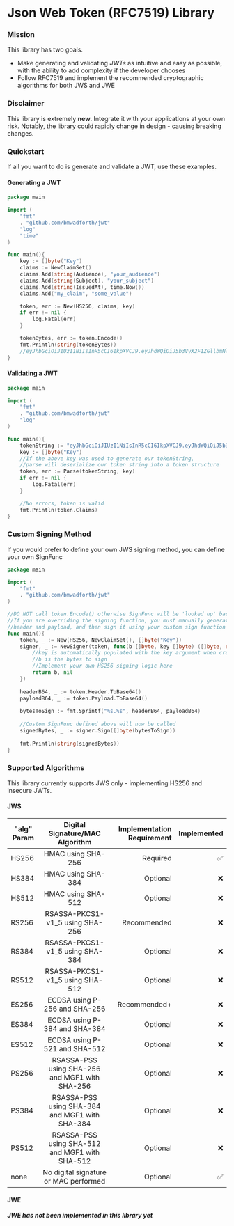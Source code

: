 # Json Web Token (RFC7519) Library

### Mission
This library has two goals.
* Make generating and validating _JWTs_ as intuitive and easy as possible, with the ability to add complexity if the developer chooses
* Follow RFC7519 and implement the recommended cryptographic algorithms for both JWS and JWE

### Disclaimer
This library is extremely **new**. Integrate it with your applications at your own risk. Notably, the library could rapidly change in design - causing breaking changes. 

### Quickstart
If all you want to do is generate and validate a JWT, use these examples.

#### Generating a JWT
```go
package main

import (
    "fmt"
    . "github.com/bmwadforth/jwt"
    "log"
    "time"
)

func main(){
    key := []byte("Key")
    claims := NewClaimSet()
    claims.Add(string(Audience), "your_audience")
    claims.Add(string(Subject), "your_subject")
    claims.Add(string(IssuedAt), time.Now())
    claims.Add("my_claim", "some_value")

    token, err := New(HS256, claims, key)
    if err != nil {
        log.Fatal(err)
    }

    tokenBytes, err := token.Encode()
    fmt.Println(string(tokenBytes))
    //eyJhbGciOiJIUzI1NiIsInR5cCI6IkpXVCJ9.eyJhdWQiOiJ5b3VyX2F1ZGllbmNlIiwiaWF0IjoiMjAyMC0wMS0wMlQyMTo1NTo1OS40MzE1ODErMTE6MDAiLCJteV9jbGFpbSI6InNvbWVfdmFsdWUiLCJzdWIiOiJ5b3VyX3N1YmplY3QifQ.PAR_a60R6VZakCmBZg8aMgt3eXDi-CMC4P4p08yJy-I
}
```

#### Validating a JWT
```go
package main

import (
    "fmt"
    . "github.com/bmwadforth/jwt"
    "log"
)

func main(){
    tokenString := "eyJhbGciOiJIUzI1NiIsInR5cCI6IkpXVCJ9.eyJhdWQiOiJ5b3VyX2F1ZGllbmNlIiwiaWF0IjoiMjAyMC0wMS0wMlQyMTo1NTo1OS40MzE1ODErMTE6MDAiLCJteV9jbGFpbSI6InNvbWVfdmFsdWUiLCJzdWIiOiJ5b3VyX3N1YmplY3QifQ.PAR_a60R6VZakCmBZg8aMgt3eXDi-CMC4P4p08yJy-I"
    key := []byte("Key")
    //If the above key was used to generate our tokenString, 
    //parse will deserialize our token string into a token structure
    token, err := Parse(tokenString, key)
    if err != nil {
        log.Fatal(err)
    }

    //No errors, token is valid
    fmt.Println(token.Claims)
}
```

### Custom Signing Method

If you would prefer to define your own JWS signing method, you can define your own SignFunc

```go
package main

import (
    "fmt"
    . "github.com/bmwadforth/jwt"
)

//DO NOT call token.Encode() otherwise SignFunc will be 'looked up' based on the algorithm you passed in
//If you are overriding the signing function, you must manually generate the base64 of the 
//header and payload, and then sign it using your custom sign function 
func main(){
    token, _ := New(HS256, NewClaimSet(), []byte("Key")) 
    signer, _ := NewSigner(token, func(b []byte, key []byte) ([]byte, error) {
        //key is automatically populated with the key argument when creating the token
        //b is the bytes to sign
        //Implement your own HS256 signing logic here
        return b, nil
    })
    
    headerB64, _ := token.Header.ToBase64()
    payloadB64, _ := token.Payload.ToBase64()
    
    bytesToSign := fmt.Sprintf("%s.%s", headerB64, payloadB64)
    
    //Custom SignFunc defined above will now be called
    signedBytes, _ := signer.Sign([]byte(bytesToSign))
    
    fmt.Println(string(signedBytes))
}
```

### Supported Algorithms
This library currently supports JWS only - implementing HS256 and insecure JWTs.


#### JWS
| "alg" Param        | Digital Signature/MAC Algorithm           | Implementation Requirement  | Implemented  |
| ------------- |:-------------:| -----:| -----:|
| HS256        | HMAC using SHA-256            | Required           | ✅ |
   | HS384        | HMAC using SHA-384            | Optional           |❌ |
   | HS512        | HMAC using SHA-512            | Optional           |❌ |
   | RS256        | RSASSA-PKCS1-v1_5 using SHA-256                | Recommended        | ❌|
   | RS384        | RSASSA-PKCS1-v1_5 using SHA-384        | Optional           | ❌|
   | RS512        | RSASSA-PKCS1-v1_5 using SHA-512        | Optional           | ❌|
   | ES256        | ECDSA using P-256 and SHA-256 | Recommended+       | ❌|
   | ES384        | ECDSA using P-384 and SHA-384 | Optional           | ❌|
   | ES512        | ECDSA using P-521 and SHA-512 | Optional           | ❌|
   | PS256        | RSASSA-PSS using SHA-256 and MGF1 with SHA-256      | Optional           | ❌|
   | PS384        | RSASSA-PSS using SHA-384 and MGF1 with SHA-384     | Optional           | ❌|
   | PS512        | RSASSA-PSS using SHA-512 and MGF1 with SHA-512   | Optional           | ❌|
   | none         | No digital signature or MAC performed    | Optional           | ✅|
   
   
#### JWE

**_JWE has not been implemented in this library yet_**
<!---
| "alg" Param        | Key Management Algorithm  | Header Params|  Implementation Requirement |
| ------------- |:-------------:| -----:| -----:|
| RSA1_5             | RSAES-PKCS1-v1_5   | (none) | Recommended-   |
   | RSA-OAEP           | RSAES OAEP using   | (none) | Recommended+   |
   |                    | default parameters |        |                |
   | RSA-OAEP-256       | RSAES OAEP using   | (none) | Optional       |
   |                    | SHA-256 and MGF1   |        |                |
   |                    | with SHA-256       |        |                |
   | A128KW             | AES Key Wrap with  | (none) | Recommended    |
   |                    | default initial    |        |                |
   |                    | value using        |        |                |
   |                    | 128-bit key        |        |                |
   | A192KW             | AES Key Wrap with  | (none) | Optional       |
   |                    | default initial    |        |                |
   |                    | value using        |        |                |
   |                    | 192-bit key        |        |                |
   | A256KW             | AES Key Wrap with  | (none) | Recommended    |
   |                    | default initial    |        |                |
   |                    | value using        |        |                |
   |                    | 256-bit key        |        |                |
   | dir                | Direct use of a    | (none) | Recommended    |
   |                    | shared symmetric   |        |                |
   |                    | key as the CEK     |        |                |
   | ECDH-ES            | Elliptic Curve     | "epk", | Recommended+   |
   |                    | Diffie-Hellman     | "apu", |                |
   |                    | Ephemeral Static   | "apv"  |                |
   |                    | key agreement      |        |                |
   |                    | using Concat KDF   |        |                |
   | ECDH-ES+A128KW     | ECDH-ES using      | "epk", | Recommended    |
   |                    | Concat KDF and CEK | "apu", |                |
   |                    | wrapped with       | "apv"  |                |
   |                    | "A128KW"           |        |                |
   | ECDH-ES+A192KW     | ECDH-ES using      | "epk", | Optional       |
   |                    | Concat KDF and CEK | "apu", |                |
   |                    | wrapped with       | "apv"  |                |
   |                    | "A192KW"           |        |                |
   | ECDH-ES+A256KW     | ECDH-ES using      | "epk", | Recommended    |
   |                    | Concat KDF and CEK | "apu", |                |
   |                    | wrapped with       | "apv"  |                |
   |                    | "A256KW"           |        |                |
   | A128GCMKW          | Key wrapping with  | "iv",  | Optional       |
   |                    | AES GCM using      | "tag"  |                |
   |                    | 128-bit key        |        |                |
   | A192GCMKW          | Key wrapping with  | "iv",  | Optional       |
   |                    | AES GCM using      | "tag"  |                |
   |                    | 192-bit key        |        |                |
   | A256GCMKW          | Key wrapping with  | "iv",  | Optional       |
   |                    | AES GCM using      | "tag"  |                |
   |                    | 256-bit key        |        |                |
   | PBES2-HS256+A128KW | PBES2 with HMAC    | "p2s", | Optional       |
   |                    | SHA-256 and        | "p2c"  |                |
   |                    | "A128KW" wrapping  |        |                |
   | PBES2-HS384+A192KW | PBES2 with HMAC    | "p2s", | Optional       |
   |                    | SHA-384 and        | "p2c"  |                |
   |                    | "A192KW" wrapping  |        |                |
   | PBES2-HS512+A256KW | PBES2 with HMAC    | "p2s", | Optional       |
   |                    | SHA-512 and        | "p2c"  |                |
   |                    | "A256KW" wrapping  |        |                |
   ---!>